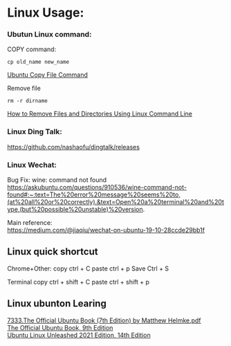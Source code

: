 # Linux Usage:

### Ubutun Linux command:
COPY command:
```
cp old_name new_name
```
[Ubuntu Copy File Command](https://www.cyberciti.biz/faq/ubuntu-copy-file-command/)  


Remove file 
```
rm -r dirname
```

[How to Remove Files and Directories Using Linux Command Line](https://linuxize.com/post/how-to-remove-files-and-directories-using-linux-command-line/) 


### Linux Ding Talk:
https://github.com/nashaofu/dingtalk/releases

### Linux Wechat:

Bug Fix:
wine: command not found   
https://askubuntu.com/questions/910536/wine-command-not-found#:~:text=The%20error%20message%20seems%20to,(at%20all%20or%20correctly).&text=Open%20a%20terminal%20and%20type,(but%20possible%20unstable)%20version.


Main reference:  
https://medium.com/@jiaqiu/wechat-on-ubuntu-19-10-28ccde29bb1f   

## Linux quick shortcut
Chrome+Other:
copy ctrl + C
paste ctrl + p 
Save Ctrl + S

Terminal
copy ctrl + shift + C
paste ctrl + shift + p 

## Linux ubunton Learing
[7333.The Official Ubuntu Book (7th Edition) by Matthew Helmke.pdf](https://github.com/levunguyen/CGDN-Ebooks/blob/master/Server/7333.The%20Official%20Ubuntu%20Book%20(7th%20Edition)%20by%20Matthew%20Helmke.pdf)  
[The Official Ubuntu Book, 9th Edition](https://learning.oreilly.com/library/view/the-official-ubuntu/9780134512501/)  
[Ubuntu Linux Unleashed 2021 Edition, 14th Edition](https://learning.oreilly.com/library/view/the-official-ubuntu/9780134512501/)  


